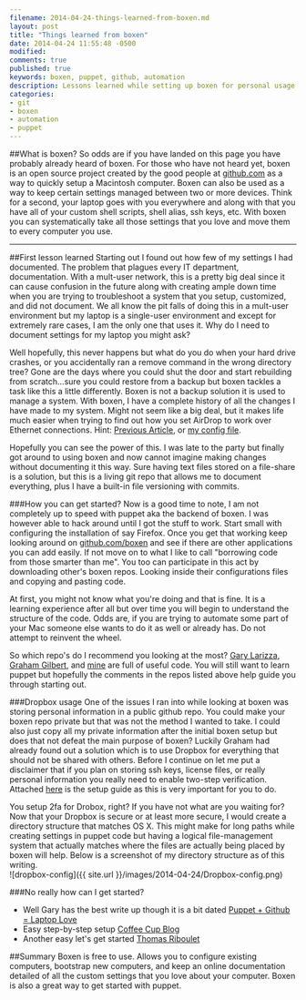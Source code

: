 ```yaml
---
filename: 2014-04-24-things-learned-from-boxen.md
layout: post
title: "Things learned from boxen"
date: 2014-04-24 11:55:48 -0500
modified: 
comments: true
published: true
keywords: boxen, puppet, github, automation
description: Lessons learned while setting up boxen for personal usage.
categories: 
- git 
- boxen 
- automation 
- puppet
---
```

##What is boxen?
So odds are if you have landed on this page you have probably already heard of boxen. For those who have not heard yet, boxen is an open source project created by the good people at [github.com](http://github.com) as a way to quickly setup a Macintosh computer. Boxen can also be used as a way to keep certain settings managed between two or more devices. Think for a second, your laptop goes with you everywhere and along with that you have all of your custom shell scripts, shell alias, ssh keys, etc. With boxen you can systematically take all those settings that you love and move them to every computer you use.

---

##First lesson learned
Starting out I found out how few of my settings I had documented. The problem that plagues every IT department, documentation. With a mult-user network, this is a pretty big deal since it can cause confusion in the future along with creating ample down time when you are trying to troubleshoot a system that you setup, customized, and did not document. We all know the pit falls of doing this in a mult-user environment but my laptop is a single-user environment and except for extremely rare cases, I am the only one that uses it. Why do I need to document settings for my laptop you might ask? 

Well hopefully, this never happens but what do you do when your hard drive crashes, or you accidentally ran a remove command in the wrong directory tree? Gone are the days where you could shut the door and start rebuilding from scratch...sure you could restore from a backup but boxen tackles a task like this a little differently. Boxen is not a backup solution it is used to manage a system. With boxen, I have a complete history of all the changes I have made to my system. Might not seem like a big deal, but it makes life much easier when trying to find out how you set AirDrop to work over Ethernet connections. Hint: [Previous Article](/blog/2014/04/18/enable-airdrop-on-ethernet/), or [my config file](https://raw.githubusercontent.com/clburlison/my-boxen/master/modules/people/manifests/clburlison/config.pp).

Hopefully you can see the power of this. I was late to the party but finally got around to using boxen and now cannot imagine making changes without documenting it this way. Sure having text files stored on a file-share is a solution, but this is a living git repo that allows me to document everything, plus I have a built-in file versioning with commits.

###How you can get started?
Now is a good time to note, I am not completely up to speed with puppet aka the backend of boxen. I was however able to hack around until I got the stuff to work. Start small with configuring the installation of say Firefox. Once you get that working keep looking around on [github.com/boxen](http://github.com/boxen) and see if there are other applications you can add easily. If not move on to what I like to call "borrowing code from those smarter than me". You too can participate in this act by downloading other's boxen repos. Looking inside their configurations files and copying and pasting code. 

At first, you might not know what you're doing and that is fine. It is a learning experience after all but over time you will begin to understand the structure of the code. Odds are, if you are trying to automate some part of your Mac someone else wants to do it as well or already has. Do not attempt to reinvent the wheel.

So which repo's do I recommend you looking at the most? [Gary Larizza](https://github.com/glarizza/my-boxen), [Graham Gilbert](https://github.com/grahamgilbert/my-boxen), and [mine](https://github.com/clburlison/my-boxen) are full of useful code. You will still want to learn puppet but hopefully the comments in the repos listed above help guide you through starting out.

###Dropbox usage
One of the issues I ran into while looking at boxen was storing personal information in a public github repo. You could make your boxen repo private but that was not the method I wanted to take. I could also just copy all my private information after the initial boxen setup but does that not defeat the main purpose of boxen? Luckily Graham had already found out a solution which is to use Dropbox for everything that should not be shared with others. Before I continue on let me put a disclaimer that if you plan on storing ssh keys, license files, or really personal information you really need to enable two-step verification. Attached [here](https://www.dropbox.com/help/363/en) is the setup guide as this is very important for you to do.

You setup 2fa for Drobox, right? If you have not what are you waiting for? Now that your Dropbox is secure or at least more secure, I would create a directory structure that matches OS X. This might make for long paths while creating settings in puppet code but having a logical file-management system that actually matches where the files are actually being placed by boxen will help. Below is a screenshot of my directory structure as of this writing.  
![dropbox-config]({{ site.url }}/images/2014-04-24/Dropbox-config.png) 
 
###No really how can I get started?
* Well Gary has the best write up though it is a bit dated [Puppet + Github = Laptop Love](http://garylarizza.com/blog/2013/02/15/puppet-plus-github-equals-laptop-love/)
* Easy step-by-step setup [Coffee Cup Blog](http://coffeecupblog.com/blog/2013/03/24/automate-your-mac-provisioning-with-boxen-first-steps/)
* Another easy let's get started [Thomas Riboulet](https://coderwall.com/p/kppokq)

##Summary
Boxen is free to use. Allows you to configure existing computers, bootstrap new computers, and keep an online documentation detailed of all the custom settings that you love about your computer. Boxen is also a great way to get started with puppet. 
